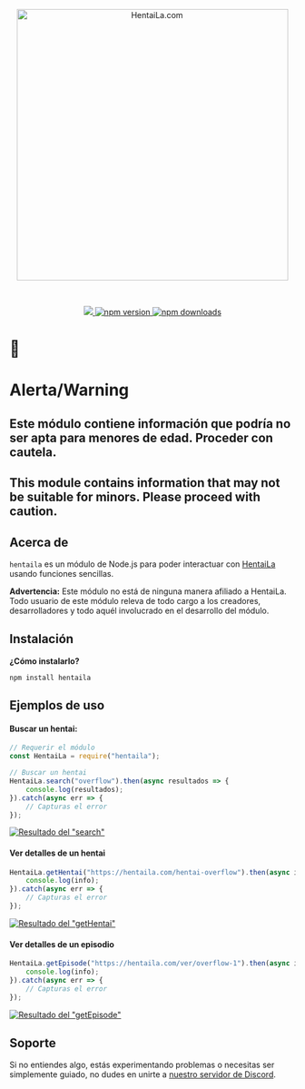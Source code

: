<div align="center">
	<p>
		<a href="https://hentaila.com/">
			<img src="https://box.lolisbox.xyz/J4DHRa.svg" width="478" title="HentaiLa.com" />
		</a>
	</p>
	<br />
	<p>
		<a href="https://discord.com/invite/mNGKntQH32" alt="Servidor de soporte de hentaila.js">
			<img src="https://img.shields.io/discord/767675922119393301?color=3181b0&logo=discord&logoColor=white"></img>
		</a>
		<a href="https://www.npmjs.com/package/hentaila">
			<img src="https://img.shields.io/npm/v/hentaila.svg?maxAge=3600" alt="npm version"></img>
		</a>
		<a href="https://www.npmjs.com/package/hentaila">
			<img src="https://img.shields.io/npm/dt/hentaila.svg?maxAge=3600" alt="npm downloads"></img>
		</a>
	</p>
</div>

# 🔞
# Alerta/Warning
## Este módulo contiene información que podría no ser apta para menores de edad. Proceder con cautela.
## This module contains information that may not be suitable for minors. Please proceed with caution.

## Acerca de
`hentaila` es un módulo de Node.js para poder interactuar con [HentaiLa](https://hentaila.com/) usando funciones sencillas.

**Advertencia:** Este módulo no está de ninguna manera afiliado a HentaiLa. Todo usuario de este módulo releva de todo cargo a los creadores, desarrolladores y todo aquél involucrado en el desarrollo del módulo.

## Instalación
**¿Cómo instalarlo?**

```sh-session
npm install hentaila
```

## Ejemplos de uso

#### Buscar un hentai:
```js
// Requerir el módulo
const HentaiLa = require("hentaila");

// Buscar un hentai
HentaiLa.search("overflow").then(async resultados => {
	console.log(resultados);
}).catch(async err => {
	// Capturas el error
});
```

[![Resultado del "search"](https://i.imgur.com/DbpsyLo.png "Resultado del 'search'")](https://i.imgur.com/DbpsyLo.png)


#### Ver detalles de un hentai
```js
HentaiLa.getHentai("https://hentaila.com/hentai-overflow").then(async info => {
	console.log(info);
}).catch(async err => {
	// Capturas el error
});
```

[![Resultado del "getHentai"](https://i.imgur.com/yT2q5UP.png "Resultado del 'getHentai'")](https://i.imgur.com/yT2q5UP.png)


#### Ver detalles de un episodio
```js
HentaiLa.getEpisode("https://hentaila.com/ver/overflow-1").then(async info => {
	console.log(info);
}).catch(async err => {
	// Capturas el error
});
```

[![Resultado del "getEpisode"](https://i.imgur.com/GKf35zG.png "Resultado del 'getEpisode'")](https://i.imgur.com/GKf35zG.png)


## Soporte

Si no entiendes algo, estás experimentando problemas o necesitas ser simplemente guiado, no dudes en unirte a [nuestro servidor de Discord](https://discord.com/invite/mNGKntQH32).
